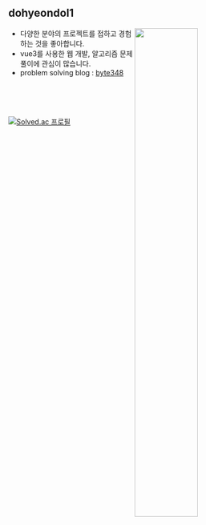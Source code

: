 ## dohyeondol1

<picture>
    <img align="right" width="50%" src="https://github-readme-stats.vercel.app/api?username=dohyeondol1">
</picture>

- 다양한 분야의 프로젝트를 접하고 경험하는 것을 좋아합니다.
- vue3를 사용한 웹 개발, 알고리즘 문제 풀이에 관심이 많습니다.
- problem solving blog :  <a href="https://dohyeondol1.github.io/byte348">byte348</a>

<br><br><br>


[![Solved.ac 프로필](http://mazassumnida.wtf/api/mini/generate_badge?boj=dohyeondol)](https://solved.ac/profile/dohyeondol)

